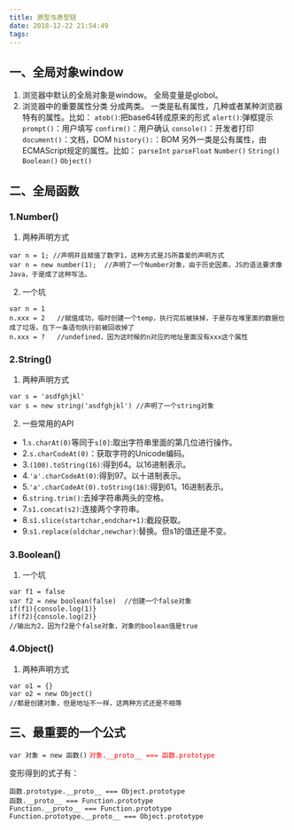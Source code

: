 ```yaml
---
title: 原型与原型链
date: 2018-12-22 21:54:49
tags:
---
```

## 一、全局对象window
1. 浏览器中默认的全局对象是window。
全局变量是globol。
2. 浏览器中的重要属性分类
分成两类。
一类是私有属性，几种或者某种浏览器特有的属性。比如：
`atob()`:把base64转成原来的形式
`alert()`:弹框提示
`prompt()`：用户填写
`confirm()`：用户确认
`console()`：开发者打印
`document()`：文档，DOM
`history():`：BOM
另外一类是公有属性，由ECMAScript规定的属性。比如：
`parseInt`
`parseFloat`
`Number()`
`String()`
`Boolean()`
`Object()`

## 二、全局函数
### 1.Number()
1. 两种声明方式
```
var n = 1; //声明并且赋值了数字1，这种方式是JS所喜爱的声明方式
var n = new number(1);  //声明了一个Number对象，由于历史因素，JS的语法要求像Java，于是成了这种写法。
```
2. 一个坑
```
var n = 1
n.xxx = 2   //赋值成功，临时创建一个temp，执行完后被抹掉，于是存在堆里面的数据也成了垃圾，在下一条语句执行前被回收掉了
n.xxx = ?   //undefined，因为这时候的n对应的地址里面没有xxx这个属性
```

### 2.String()
1. 两种声明方式
```
var s = 'asdfghjkl'
var s = new string('asdfghjkl') //声明了一个string对象
```
2. 一些常用的API
* 1.`s.charAt(0)`等同于`s[0]`:取出字符串里面的第几位进行操作。
* 2.`s.charCodeAt(0)`：获取字符的Unicode编码。
* 3.`(100).toString(16)`:得到64。以16进制表示。
* 4.`'a'.charCodeAt(0)`:得到97。以十进制表示。
* 5.`'a'.charCodeAt(0).toString(16)`:得到61。16进制表示。
* 6.`string.trim()`:去掉字符串两头的空格。
* 7.`s1.concat(s2)`:连接两个字符串。
* 8.`s1.slice(startchar,endchar+1)`:截段获取。
* 9.`s1.replace(oldchar,newchar)`:替换。但s1的值还是不变。

### 3.Boolean()
1. 一个坑
```
var f1 = false
var f2 = new boolean(false)  //创建一个false对象
if(f1){console.log(1)}
if(f2){console.log(2)}
//输出为2，因为f2是个false对象，对象的boolean值是true
```

### 4.Object()
1. 两种声明方式
```
var o1 = {}
var o2 = new Object()
//都是创建对象，但是地址不一样，这两种方式还是不相等
```

## 三、最重要的一个公式
`var 对象 = new 函数()`
<font color=red>`对象.__proto__ === 函数.prototype`</font>

变形得到的式子有：
```
函数.prototype.__proto__ === Object.prototype
函数.__proto__ === Function.prototype
Function.__proto__ === Function.prototype
Function.prototype.__proto__ === Object.prototype
```